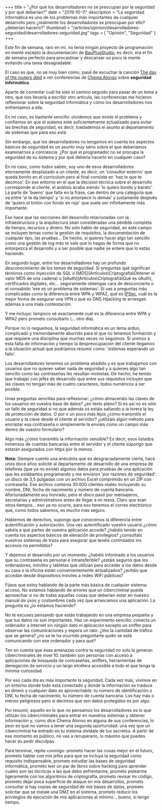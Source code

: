 +++
title = "¿Por qué los desarrolladores no se preocupan por la seguridad y por qué deberían?"
date = "2019-10-11"
description = "La seguridad informática es uno de los problemas más importantes de cualquier desarrollo pero ¿realmente los desarrolladores se preocupan por ello? ¿deberían hacerlo?"
thumbnail = "/articles/opinion/desarrolladores-seguridad/desarrolladores-seguridad.jpg"
tags = [ "Opinión", "Seguridad" ]
+++

Este fin de semana, raro en mí, no tenía ningún proyecto de programación en mente excepto la documentación
de [BauPlugStudio](http://bauplugstudio.webs-interesantes.es/), es decir, 
era el fin de semana perfecto para procastinar y descansar un poco la mente evitando una tarea desagradable.
	
El caso es que, no sé muy bien cómo, pasé de escuchar la canción [The day of the routers died](https://www.youtube.com/watch?v=M6OJYR_p7aU) a
ver conferencias de [Chema Alonso](https://www.youtube.com/user/Chemai64)
sobre **seguridad informática**.
	
Aparte de comentar cuál ha sido el camino seguido para pasar de un tema a otro, que nos llevaría a escribir otro artículo, 
las conferencias me hicieron reflexionar sobre la seguridad informática y cómo los desarrolladores nos enfrentamos a ella. 
	
En mi caso, es bastante sencillo: olvidemos que existe el problema y confiemos en que el sistema esté suficientemente 
actualizado para evitar las brechas de seguridad, es decir, traslademos el asunto al departamento de sistemas que para eso está.

Sin embargo, que los desarrolladores no tengamos en cuenta los aspectos básicos de seguridad es un asunto muy serio sobre el que deberíamos
examinarnos a conciencia. ¿Por qué el programador no se procupa la seguridad de su sistema y por qué debería
hacerlo en cualquier caso?
	
En mi caso, como todos saben, soy uno de esos desarrolladores eternamente desplazado a un cliente,
es decir, un 'consultor externo' que queda bonito en el curriculum pero al final consiste en 'haz lo que te decimos'. 
En ese entorno en el que la decisión técnica sobre el desarrollo corresponde al cliente, el análisis acaba siendo 
'lo quiero bonito y barato'. La parte de 'bueno' que falta en la frase, cae dentro de una categoría que va 
entre 'si te da tiempo' y 'si no entorpece lo demás' y justamente después de 'quiero el botón con fondo en rojo' 
que suele ser infinitamente más importante.
	
Eso hace que las secciones del desarrollo relacionadas con la infraestructura y la arquitectura sean consideradas una
pérdida completa de tiempo, recursos y dinero. No sólo hablo de seguridad, en este campo se incluyen temas como la gestión de requisitos,
la documentación de cualquier tipo, las pruebas... De hecho, si quieres hacer algo tan sencillo como una gestión de log más te vale
que lo hagas de forma que no entorpezca el desarrollo y a ser posible que nadie se entere que lo estás haciendo.
	
En segundo lugar, entre los desarrolladores hay un profundo desconocimiento de los temas de seguridad. Si preguntas qué significan
términos como inyección de SQL o [MD5](Artículos\Criptografía\Obtener el valor MD5 de una cadena) u 
[oAuth](Artículos\Criptografía\Qué es oAuth), certificados digitales, etc... seguramente obtengas cara de
desconcierto o el consabido 'ese es un problema de sistemas'. Si vas a preguntas más complicadas como la diferencia entre WPA y WPA2,
qué es [IPSec](http://es.wikipedia.org/wiki/IPsec"), 
cuál es la mejor forma de asegurar una VPN o qué es DNS Hijacking te arriesgas además a una mala contestación. 
	
Y me incluyo: tampoco sé exactamente cuál es la diferencia entre WPA y WPA2 pero prometo consultarlo (... otro día).

Porque no lo neguemos, la seguridad informática es un tema arduo, complicado y tremendamente aburrido para el que no tenemos formación
y que requiere una disciplina que muchas veces no seguimos.	Si unimos a esta falta de información y tiempo la despreocupación del cliente 
llegamos a la situación actual que podríamos resumir como: 'sistemas esperando un fallo'.

Los desarrolladores tenemos un problema añadido y es que trabajamos con usuarios que no quieren saber nada de seguridad
y a quienes algo tan sencillo como las contraseñas les resultan molestas. De hecho, he tenido que trabajar con jefes de desarrollo que entre
sus requisitos incluyen que las claves no tengan más de cuatro caracteres, todos numéricos a ser posible.
	
Unas preguntas sencillas para reflexionar: ¿cómo almacenáis las claves de los usuarios en vuestra base de datos? 
¿en texto plano? Si es así no es sólo un fallo de seguridad si no que además 
os estáis saltando a la torera la ley de protección de datos. O por ir un poco más lejos ¿cómo transmitís el usuario 
y la clave desde el cliente al servidor? ¿utilizáis algún método para encriptar esa contraseña o simplemente la enviais 
como un campo más dentro de vuestro formulario?
	
Algo más ¿cómo transmitís la información sensible? Es decir, esos listados inmensos de cuentas bancarias entre el servidor
y el cliente supongo que estarán asegurados con https por lo menos. 
	
**Nota:** Siempre cuento una anécdota que es desgraciadamente cierta, hace unos doce años solicité al departamento de desarrollo de una 
empresa de telefonía (que ya no existe) algunos datos para pruebas de una aplicación que les estábamos programando y me enviaron
'por razones de seguridad': un disco de 3,5 pulgadas con un archivo Excel comprimido en un ZIP con contraseña. Ese archivo
contenía 30.000 clientes reales incluyendo su nombre, DNI, fecha de nacimiento y número de cuenta bancaria. 
Afortunadamente soy honrado, pero el disco pasó por mensajeros, secretarias y administrativos antes de llegar 
a mi mesa. Claro que eran otros tiempos... eso ya no ocurre, para eso tenemos el correo electrónico que, como todos sabemos,
es mucho más seguro.
	
Hablemos de derechos, supongo que conocemos la diferencia entre autentificación y autorización. Una vez autentificado vuestro
usuario ¿cómo sabéis a qué partes de vuestra aplicación accede? ¿habéis tenido en cuenta los aspectos básicos de elevación
de privilegios? ¿consultáis vuestros sistemas de traza para asegurar que tenéis controlados los accesos no permitidos?
	
Y dejemos el desarrollo por un momento: ¿habéis informado a los usuarios que su contraseña es personal e intransferible? 
¿estáis seguros que los ordenadores, móviles y tabletas que utilizan para acceder a los datos desde su casa o la oficina
están convenientemente actualizados? ¿evitáis que accedan desde dispositivos móviles a redes WiFi públicas?

Fijaos que estoy hablando de la parte más básica de cualquier sistema: acceso. No
estamos hablando de errores que un cibercriminal pueda aprovechar si no de todas aquellas cosas que deberían estar en nuestro
manual de usos y costumbres cada vez que arrancamos una aplicación. La pregunta es ¿lo estamos haciendo?
	
No te excuses pensando que estás trabajando en una empresa pequeña y que tus datos no son importantes. Haz un experimento 
sencillo: conecta un ordenador a Internet sin ningún dato ni aplicación excepto un sniffer para 
observar las comunicaciones y espera un rato. ¿Ves la cantidad de tráfico que se genera? ¿no se te ha ocurrido preguntarte quién 
se está comunicando con ese ordenador y para qué? 
	
Ten en cuenta que esas amenazas contra tu seguridad no solo la generan cibercriminales de nivel 10: también son personas 
con acceso a aplicaciones de búsqueda de contraseñas, sniffers, herramientas de denegación de servicio y un largo etcétera 
accesible a todo el que tenga la mínima curiosidad. 
	
Por eso cada día es más importante la seguridad. Cada vez más, vivimos en un entorno donde todo 
está conectado y dónde la información se traduce en dinero y cualquier dato es aprovechable: 
tu número de identificación o DNI, tu fecha de nacimiento, tu número de cuenta bancaria. 
Los hay más o menos peligrosos pero si decimos que son datos protegidos es por algo. 
	
Por resumir, aquello en lo que no pensamos los desarrolladores es lo que utilizan los cibercriminales para entrar en 
nuestros sistemas y obtener información y, como dice Chema Alonso en alguna de sus conferencias, lo peor es que no vamos 
a tener una segunda oportunidad: una vez que un cibercriminal ha entrado en tu sistema olvídate de tus secretos. 
A partir de ese momento es público, no vas a recuperarlo, lo máximo que puedes hacer es pedir disculpas.

Para terminar, repite conmigo: prometo hacer las cosas mejor en el futuro, prometo hablar con mis jefes para que se incluya la seguridad
como requisito indispensable, prometo estudiar las bases de seguridad informática, prometo
leer un par de libros sobre hacking para aprender cuáles son las técnicas a las que debo enfrentarme, prometo pelearme ligeramente con
los algoritmos de criptografía, prometo revisar mi código, prometo dejar poca superficie de ataque en mis desarrollos, prometo consultar
si hay copias de seguridad de mis bases de datos, prometo solicitar que se instale una DMZ en el sistema, prometo reducir los privilegios
de ejecución de mis aplicaciones al mínimo... bueno, si tengo tiempo.